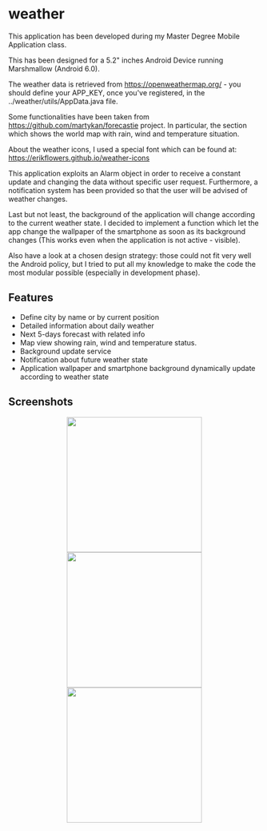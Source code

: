 # weather

This application has been developed during my Master Degree Mobile Application class.

This has been designed for a 5.2" inches Android Device running Marshmallow (Android 6.0).

The weather data is retrieved from https://openweathermap.org/ - you should define your APP_KEY, once you've registered, in the ../weather/utils/AppData.java file.

Some functionalities have been taken from https://github.com/martykan/forecastie project. In particular, the section which shows the world map with rain, wind and temperature situation.

About the weather icons, I used a special font which can be found at: https://erikflowers.github.io/weather-icons

This application exploits an Alarm object in order to receive a constant update and changing the data without specific user request. Furthermore, a notification system has been provided so that the user will be advised of weather changes.

Last but not least, the background of the application will change according to the current weather state. I decided to implement a function which let the app change the wallpaper of the smartphone as soon as its background changes (This works even when the application is not active - visible).

Also have a look at a chosen design strategy: those could not fit very well the Android policy, but I tried to put all my knowledge to make the code the most modular possible (especially in development phase).

## Features
* Define city by name or by current position
* Detailed information about daily weather
* Next 5-days forecast with related info
* Map view showing rain, wind and temperature status.
* Background update service
* Notification about future weather state
* Application wallpaper and smartphone background dynamically update according to weather state

## Screenshots
<p align="center">
  <img src="http://i.imgur.com/HbhrX47.png" width="270"/>
  <img src="http://i.imgur.com/0fKc4nU.png" width="270"/>
  <img src="http://i.imgur.com/BGzHP6I.png" width="270"/>
</p>
